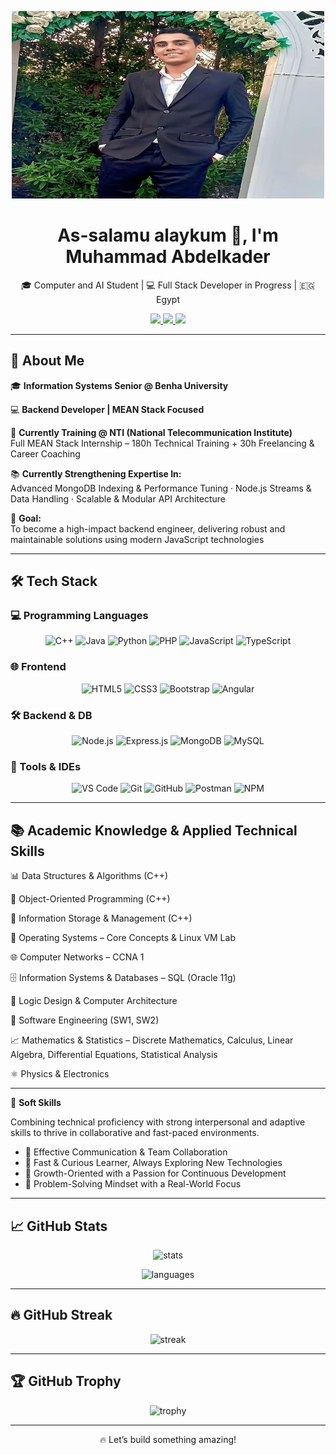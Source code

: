 <p align="center">
  <img src="mohamed.jpg" alt="Profile Photo" width="500" height="500" style="max-width: 100%; height: auto; max-height: 300px;">
</p>


<h1 align="center">As-salamu alaykum  👋, I'm Muhammad Abdelkader</h1>

<p align="center">
  🎓 Computer and AI Student | 💻 Full Stack Developer in Progress | 🇪🇬 Egypt  
</p>

<p align="center">
  <a href="mailto:moha7med.abdelkader@gmail.com">
    <img src="https://img.shields.io/badge/Gmail-D14836?style=for-the-badge&logo=gmail&logoColor=white" />
  </a>
  <a href="https://www.linkedin.com/in/muhammadabdelkader/" target="_blank">
    <img src="https://img.shields.io/badge/LinkedIn-blue?style=for-the-badge&logo=linkedin&logoColor=white" />
  </a>
  <a href="https://wa.me/201020750519">
    <img src="https://img.shields.io/badge/WhatsApp-25D366?style=for-the-badge&logo=whatsapp&logoColor=white" />
  </a>
</p>

---

## 🚀 About Me

🎓 **Information Systems Senior @ Benha University**  

💻 **Backend Developer | MEAN Stack Focused**  

💼 **Currently Training @ NTI (National Telecommunication Institute)**  
Full MEAN Stack Internship – 180h Technical Training + 30h Freelancing & Career Coaching

📚 **Currently Strengthening Expertise In:**  
Advanced MongoDB Indexing & Performance Tuning · Node.js Streams & Data Handling · Scalable & Modular API Architecture

🎯 **Goal:**  
To become a high-impact backend engineer, delivering robust and maintainable solutions using modern JavaScript technologies

---

## 🛠️ Tech Stack

### 💻 Programming Languages

<p align="center">
  <img src="https://cdn.jsdelivr.net/gh/devicons/devicon/icons/cplusplus/cplusplus-original.svg" width="40" title="C++"/>
  <img src="https://cdn.jsdelivr.net/gh/devicons/devicon/icons/java/java-original.svg" width="40" title="Java"/>
  <img src="https://cdn.jsdelivr.net/gh/devicons/devicon/icons/python/python-original.svg" width="40" title="Python"/>
  <img src="https://cdn.jsdelivr.net/gh/devicons/devicon/icons/php/php-original.svg" width="40" title="PHP"/>
  <img src="https://cdn.jsdelivr.net/gh/devicons/devicon/icons/javascript/javascript-original.svg" width="40" title="JavaScript"/>
  <img src="https://cdn.jsdelivr.net/gh/devicons/devicon/icons/typescript/typescript-original.svg" width="40" title="TypeScript"/>
</p>

### 🌐 Frontend

<p align="center">
  <img src="https://cdn.jsdelivr.net/gh/devicons/devicon/icons/html5/html5-original.svg" width="40" title="HTML5"/>
  <img src="https://cdn.jsdelivr.net/gh/devicons/devicon/icons/css3/css3-original.svg" width="40" title="CSS3"/>
  <img src="https://cdn.jsdelivr.net/gh/devicons/devicon/icons/bootstrap/bootstrap-original.svg" width="40" title="Bootstrap"/>
  <img src="https://cdn.jsdelivr.net/gh/devicons/devicon/icons/angularjs/angularjs-original.svg" width="40" title="Angular"/>
</p>

### 🛠 Backend & DB

<p align="center">
  <img src="https://cdn.jsdelivr.net/gh/devicons/devicon/icons/nodejs/nodejs-original.svg" width="40" title="Node.js"/>
  <img src="https://cdn.jsdelivr.net/gh/devicons/devicon/icons/express/express-original.svg" width="40" title="Express.js"/>
  <img src="https://cdn.jsdelivr.net/gh/devicons/devicon/icons/mongodb/mongodb-original.svg" width="40" title="MongoDB"/>
  <img src="https://cdn.jsdelivr.net/gh/devicons/devicon/icons/mysql/mysql-original.svg" width="40" title="MySQL"/>
</p>

### 🔧 Tools & IDEs

<p align="center">
  <img src="https://cdn.jsdelivr.net/gh/devicons/devicon/icons/vscode/vscode-original.svg" width="40" title="VS Code"/>
  <img src="https://cdn.jsdelivr.net/gh/devicons/devicon/icons/git/git-original.svg" width="40" title="Git"/>
  <img src="https://cdn.jsdelivr.net/gh/devicons/devicon/icons/github/github-original.svg" width="40" title="GitHub"/>
  <img src="https://www.vectorlogo.zone/logos/getpostman/getpostman-icon.svg" width="40" title="Postman"/>
  <img src="https://cdn.jsdelivr.net/gh/devicons/devicon/icons/npm/npm-original-wordmark.svg" width="40" title="NPM"/>
</p>

---

## 📚 Academic Knowledge & Applied Technical Skills

📊 Data Structures & Algorithms (C++)

🔁 Object-Oriented Programming (C++)

💾 Information Storage & Management (C++)

🧵 Operating Systems – Core Concepts & Linux VM Lab

🌐 Computer Networks – CCNA 1 

🗄️ Information Systems & Databases – SQL (Oracle 11g)

🧮 Logic Design & Computer Architecture

📐 Software Engineering (SW1, SW2)

📈 Mathematics & Statistics – Discrete Mathematics, Calculus, Linear Algebra, Differential Equations, Statistical Analysis

⚛️ Physics & Electronics 

---

🌟 **Soft Skills**

Combining technical proficiency with strong interpersonal and adaptive skills to thrive in collaborative and fast-paced environments.

- 🤝 Effective Communication & Team Collaboration  
- 🚀 Fast & Curious Learner, Always Exploring New Technologies  
- 🌱 Growth-Oriented with a Passion for Continuous Development  
- 🧩 Problem-Solving Mindset with a Real-World Focus

---

## 📈 GitHub Stats

<p align="center">
  <img src="https://github-readme-stats.vercel.app/api?username=MuhammadAbdelkader&show_icons=true&theme=radical" alt="stats"/>
</p>

<p align="center">
  <img src="https://github-readme-stats.vercel.app/api/top-langs/?username=MuhammadAbdelkader&layout=compact&theme=radical" alt="languages"/>
</p>

---

## 🔥 GitHub Streak

<p align="center">
  <img src="https://github-readme-streak-stats.herokuapp.com/?user=MuhammadAbdelkader&theme=tokyonight" alt="streak"/>
</p>

---

## 🏆 GitHub Trophy

<p align="center">
  <img src="https://github-profile-trophy.vercel.app/?username=MuhammadAbdelkader&theme=dracula" alt="trophy"/>
</p>

---

<p align="center">🔥 Let’s build something amazing!</p>


